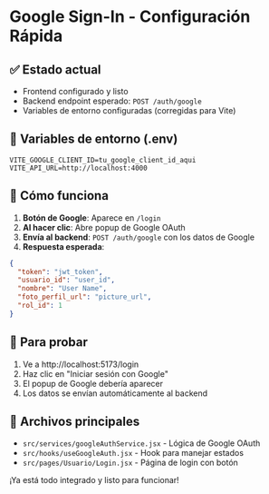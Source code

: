 # Google Sign-In - Configuración Rápida

## ✅ Estado actual
- Frontend configurado y listo
- Backend endpoint esperado: `POST /auth/google`
- Variables de entorno configuradas (corregidas para Vite)

## 🔧 Variables de entorno (.env)
```env
VITE_GOOGLE_CLIENT_ID=tu_google_client_id_aqui
VITE_API_URL=http://localhost:4000
```

## 🔧 Cómo funciona

1. **Botón de Google**: Aparece en `/login`
2. **Al hacer clic**: Abre popup de Google OAuth
3. **Envía al backend**: `POST /auth/google` con los datos de Google
4. **Respuesta esperada**:
```json
{
  "token": "jwt_token",
  "usuario_id": "user_id",
  "nombre": "User Name",
  "foto_perfil_url": "picture_url",
  "rol_id": 1
}
```

## 🚀 Para probar
1. Ve a http://localhost:5173/login
2. Haz clic en "Iniciar sesión con Google"
3. El popup de Google debería aparecer
4. Los datos se envían automáticamente al backend

## 📝 Archivos principales
- `src/services/googleAuthService.jsx` - Lógica de Google OAuth
- `src/hooks/useGoogleAuth.jsx` - Hook para manejar estados
- `src/pages/Usuario/Login.jsx` - Página de login con botón

¡Ya está todo integrado y listo para funcionar!
